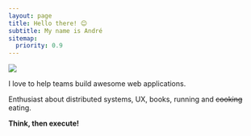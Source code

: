 ```yaml
---
layout: page
title: Hello there! 😊
subtitle: My name is André
sitemap:
  priority: 0.9
---
```

<picture>
  <source srcset="{{ '/assets/img/bws.webp' | prepend: site.baseurl }}" id="about-img" type="image/webp">
  <source srcset="{{ '/assets/img/bws.png' | prepend: site.baseurl }}" id="about-img" type="image/png"> 
  <img src="{{ '/assets/img/bws.png' | prepend: site.baseurl }}" id="about-img">
</picture>

<div id="describe-text">
	<p>I love to help teams build awesome web applications.</p>
	<p>Enthusiast about distributed systems, UX, books, running and <strike>cooking</strike> eating.</p>
	<p><strong>Think, then execute!</strong></p>
</div>